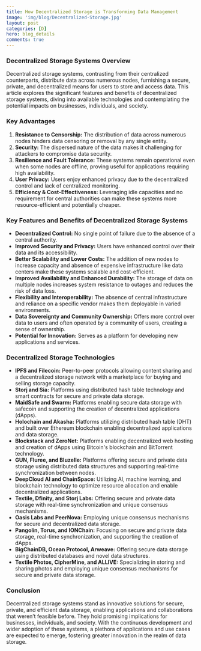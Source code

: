 ```yaml
---
title: How Decentralized Storage is Transforming Data Management
image: 'img/blog/Decentralized-Storage.jpg'
layout: post
categories: [D]
hero: blog_details
comments: true
---
```



### Decentralized Storage Systems Overview

Decentralized storage systems, contrasting from their centralized counterparts, distribute data across numerous nodes, furnishing a secure, private, and decentralized means for users to store and access data. This article explores the significant features and benefits of decentralized storage systems, diving into available technologies and contemplating the potential impacts on businesses, individuals, and society.

### Key Advantages

1. **Resistance to Censorship:** The distribution of data across numerous nodes hinders data censoring or removal by any single entity.
2. **Security:** The dispersed nature of the data makes it challenging for attackers to compromise data security.
3. **Resilience and Fault Tolerance:** These systems remain operational even when some nodes are offline, proving useful for applications requiring high availability.
4. **User Privacy:** Users enjoy enhanced privacy due to the decentralized control and lack of centralized monitoring.
5. **Efficiency & Cost-Effectiveness:** Leveraging idle capacities and no requirement for central authorities can make these systems more resource-efficient and potentially cheaper.
   
### Key Features and Benefits of Decentralized Storage Systems

- **Decentralized Control:** No single point of failure due to the absence of a central authority.
- **Improved Security and Privacy:** Users have enhanced control over their data and its accessibility.
- **Better Scalability and Lower Costs:** The addition of new nodes to increase capacity and absence of expensive infrastructure like data centers make these systems scalable and cost-efficient.
- **Improved Availability and Enhanced Durability:** The storage of data on multiple nodes increases system resistance to outages and reduces the risk of data loss.
- **Flexibility and Interoperability:** The absence of central infrastructure and reliance on a specific vendor makes them deployable in varied environments.
- **Data Sovereignty and Community Ownership:** Offers more control over data to users and often operated by a community of users, creating a sense of ownership.
- **Potential for Innovation:** Serves as a platform for developing new applications and services.

### Decentralized Storage Technologies

- **IPFS and Filecoin:** Peer-to-peer protocols allowing content sharing and a decentralized storage network with a marketplace for buying and selling storage capacity.
- **Storj and Sia:** Platforms using distributed hash table technology and smart contracts for secure and private data storage.
- **MaidSafe and Swarm:** Platforms enabling secure data storage with safecoin and supporting the creation of decentralized applications (dApps).
- **Holochain and Akasha:** Platforms utilizing distributed hash table (DHT) and built over Ethereum blockchain enabling decentralized applications and data storage.
- **Blockstack and ZeroNet:** Platforms enabling decentralized web hosting and creation of dApps using Bitcoin's blockchain and BitTorrent technology.
- **GUN, Fluree, and Bluzelle:** Platforms offering secure and private data storage using distributed data structures and supporting real-time synchronization between nodes.
- **DeepCloud AI and ChainSpace:** Utilizing AI, machine learning, and blockchain technology to optimize resource allocation and enable decentralized applications.
- **Textile, Dfinity, and Storj Labs:** Offering secure and private data storage with real-time synchronization and unique consensus mechanisms.
- **Oasis Labs and PeerNova:** Employing unique consensus mechanisms for secure and decentralized data storage.
- **Pangolin, Torus, and IONChain:** Focusing on secure and private data storage, real-time synchronization, and supporting the creation of dApps.
- **BigChainDB, Ocean Protocol, Arweave:** Offering secure data storage using distributed databases and novel data structures.
- **Textile Photos, CipherMine, and ALLIVE:** Specializing in storing and sharing photos and employing unique consensus mechanisms for secure and private data storage.

### Conclusion

Decentralized storage systems stand as innovative solutions for secure, private, and efficient data storage, enabling applications and collaborations that weren’t feasible before. They hold promising implications for businesses, individuals, and society. With the continuous development and wider adoption of these systems, a plethora of applications and use cases are expected to emerge, fostering greater innovation in the realm of data storage.
